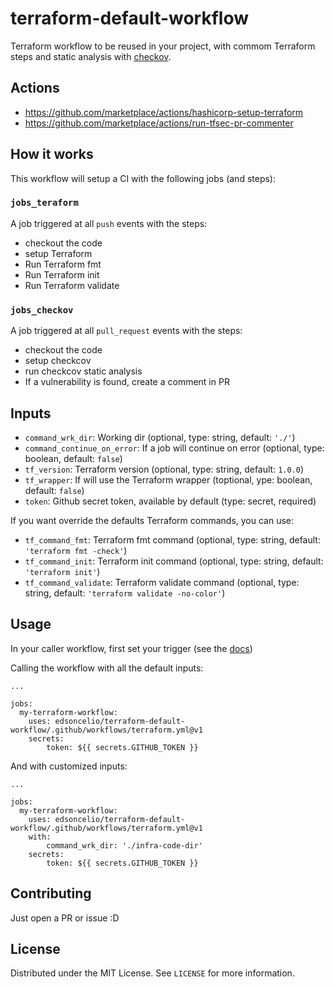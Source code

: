 # terraform-default-workflow
Terraform workflow to be reused in your project, with commom Terraform steps and static analysis with [checkov](https://github.com/bridgecrewio/checkov).

## Actions
* https://github.com/marketplace/actions/hashicorp-setup-terraform
* https://github.com/marketplace/actions/run-tfsec-pr-commenter



## How it works

This workflow will setup a CI with the following jobs (and steps):

### `jobs_teraform`
A job triggered at all `push` events with the steps:
* checkout the code
* setup Terraform
* Run Terraform fmt
* Run Terraform init
* Run Terraform validate

### `jobs_checkov`
A job triggered at all `pull_request` events with the steps:
* checkout the code
* setup checkcov
* run checkcov static analysis
* If a vulnerability is found, create a comment in PR


## Inputs

* `command_wrk_dir`: Working dir (optional, type: string, default: `'./'`)
* `command_continue_on_error`: If a job will continue on error (optional, type: boolean, default: `false`)
* `tf_version`: Terraform version (optional, type: string, default: `1.0.0`)
* `tf_wrapper`: If will use the Terraform wrapper (toptional, ype: boolean, default: `false`)
* `token`: Github secret token, available by default (type: secret, required)

If you want override the defaults Terraform commands, you can use:
* `tf_command_fmt`: Terraform fmt command (optional, type: string, default: `'terraform fmt -check'`)
* `tf_command_init`: Terraform init command (optional, type: string, default: `'terraform init'`)
* `tf_command_validate`: Terraform validate command (optional, type: string, default: `'terraform validate -no-color'`)



## Usage
In your caller workflow, first set your trigger (see the [docs](https://docs.github.com/en/actions/learn-github-actions/events-that-trigger-workflows))

Calling the workflow with all the default inputs:
```
...

jobs:
  my-terraform-workflow:
    uses: edsoncelio/terraform-default-workflow/.github/workflows/terraform.yml@v1
    secrets:
        token: ${{ secrets.GITHUB_TOKEN }}
```
And with customized inputs:
```
...

jobs:
  my-terraform-workflow:
    uses: edsoncelio/terraform-default-workflow/.github/workflows/terraform.yml@v1
    with:
        command_wrk_dir: './infra-code-dir'
    secrets:
        token: ${{ secrets.GITHUB_TOKEN }}
```


## Contributing
Just open a PR or issue :D

## License
Distributed under the MIT License. See `LICENSE` for more information.
